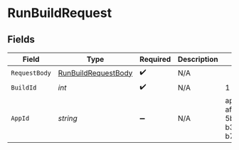 # RunBuildRequest


## Fields

| Field                                                                 | Type                                                                  | Required                                                              | Description                                                           | Example                                                               |
| --------------------------------------------------------------------- | --------------------------------------------------------------------- | --------------------------------------------------------------------- | --------------------------------------------------------------------- | --------------------------------------------------------------------- |
| `RequestBody`                                                         | [RunBuildRequestBody](../../Models/Operations/RunBuildRequestBody.md) | :heavy_check_mark:                                                    | N/A                                                                   |                                                                       |
| `BuildId`                                                             | *int*                                                                 | :heavy_check_mark:                                                    | N/A                                                                   | 1                                                                     |
| `AppId`                                                               | *string*                                                              | :heavy_minus_sign:                                                    | N/A                                                                   | app-af469a92-5b45-4565-b3c4-b79878de67d2                              |
